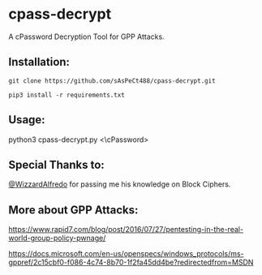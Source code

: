 # cpass-decrypt
A cPassword Decryption Tool for GPP Attacks.

## Installation:
`git clone https://github.com/sAsPeCt488/cpass-decrypt.git`

`pip3 install -r requirements.txt`

## Usage:
python3 cpass-decrypt.py <\cPassword\>
  
## Special Thanks to:
[@WizzardAlfredo](https://github.com/WizardAlfredo) for passing me his knowledge on Block Ciphers.


## More about GPP Attacks:
https://www.rapid7.com/blog/post/2016/07/27/pentesting-in-the-real-world-group-policy-pwnage/

https://docs.microsoft.com/en-us/openspecs/windows_protocols/ms-gppref/2c15cbf0-f086-4c74-8b70-1f2fa45dd4be?redirectedfrom=MSDN
